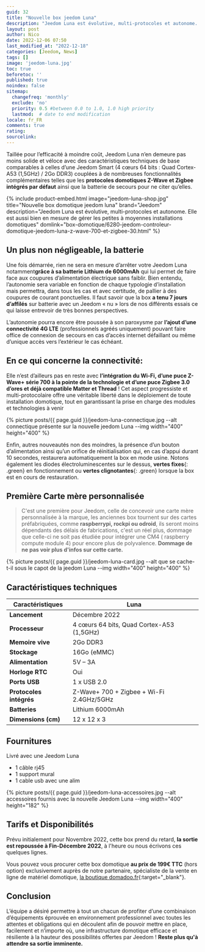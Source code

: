 ```yaml
---
guid: 32
title: "Nouvelle box jeedom Luna"
description: "Jeedom Luna est évolutive, multi-protocoles et autonome. En effet, de par ses spécificités techniques hors normes, elle est aussi bien en mesure de gérer les petites à moyennes installations domotiques que de servir d’antenne déportée pour les projets de plus grande envergure, ce qui en fait par essence, le satellite naturel de la box Jeedom Atlas.."
layout: post
author: Nico
date: 2022-12-06 07:50
last_modified_at: "2022-12-18"
categories: [Jeedom, News]
tags: []
image: 'jeedom-luna.jpg'
toc: true
beforetoc: ''
published: true
noindex: false
sitemap:
  changefreq: 'monthly'
  exclude: 'no'
  priority: 0.5 #between 0.0 to 1.0, 1.0 high priority
  lastmod:  # date to end modification
locale: fr_FR
comments: true
rating:  
sourcelink:
---
```


Taillée pour l’efficacité à moindre coût, Jeedom Luna n’en demeure pas moins solide et véloce avec des caractéristiques techniques de base comparables à celles d’une Jeedom Smart (4 cœurs 64 bits : Quad Cortex-A53 (1,5GHz) / 2Go DDR3) couplées à de nombreuses fonctionnalités complémentaires telles que les **protocoles domotiques Z-Wave et Zigbee intégrés par défaut** ainsi que la batterie de secours pour ne citer qu’elles.

{% include product-embed.html image="jeedom-luna-shop.jpg" title="Nouvelle box domotique jeedom luna" brand="Jeedom" description="Jeedom Luna est évolutive, multi-protocoles et autonome. Elle est aussi bien en mesure de gérer les petites à moyennes installations domotiques" domlink="box-domotique/6280-jeedom-controleur-domotique-jeedom-luna-z-wave-700-et-zigbee-30.html" %}

## Un plus non négligeable, **la batterie**

Une fois démarrée, rien ne sera en mesure d’arrêter votre Jeedom Luna notamment**grâce à sa batterie Lithium de 6000mAh** qui lui permet de faire face aux coupures d’alimentation électrique sans faiblir. Bien entendu, l’autonomie sera variable en fonction de chaque typologie d’installation mais permettra, dans tous les cas et avec certitude, de pallier à des coupures de courant ponctuelles. Il faut savoir que la box **a tenu 7 jours d’affilés** sur batterie avec un Jeedom « nu » lors de nos différents essais ce qui laisse entrevoir de très bonnes perspectives.

L’autonomie pourra encore être poussée à son paroxysme par **l’ajout d’une connectivité 4G LTE** (professionnels agréés uniquement) pouvant faire office de connexion de secours en cas d’accès internet défaillant ou même d’unique accès vers l’extérieur le cas échéant.

## En ce qui concerne la connectivité:

Elle n’est d’ailleurs pas en reste avec **l’intégration du Wi-Fi, d’une puce Z-Wave+ série 700 à la pointe de la technologie et d’une puce Zigbee 3.0 d’ores et déjà compatible Matter et Thread** ! Cet aspect progressiste et multi-protocolaire offre une véritable liberté dans le déploiement de toute installation domotique, tout en garantissant la prise en charge des modules et technologies à venir

{% picture posts/{{ page.guid }}/jeedom-luna-connectique.jpg --alt connectique présente sur la nouvelle jeedom Luna --img width="400" height="400" %}

Enfin, autres nouveautés non des moindres, la présence d’un bouton d’alimentation ainsi qu’un orifice de réinitialisation qui, en cas d’appui durant 10 secondes, restaurera automatiquement la box en mode usine. Notons également les diodes électroluminescentes sur le dessus, **vertes fixes**{: .green} en fonctionnement ou **vertes clignotantes**{: .green} lorsque la box est en cours de restauration.

## Première Carte mère personnalisée

> C'est une première pour Jeedom, celle de concevoir une carte mère personnalisée à la marque, les anciennes box tournent sur des cartes préfabriquées, comme **raspberrypi, rockpi ou odroid**, ils seront moins dépendants des délais de fabrications, c'est un réel plus, dommage que celle-ci ne soit pas étudiée pour intégrer une CM4 ( raspberry compute module 4) pour encore plus de polyvalence. **Dommage de ne pas voir plus d'infos sur cette carte.**

{% picture posts/{{ page.guid }}/jeedom-luna-card.jpg --alt que se cache-t-il sous le capot de la jeedom Luna --img width="400" height="400" %}

## Caractéristiques techniques

|Caractéristiques|Luna|
|---|---|
|**Lancement**|Décembre 2022|
|**Processeur**|4 cœurs 64 bits, Quad Cortex-A53 (1,5GHz)|
|**Memoire vive**|2Go DDR3|
|**Stockage**|16Go (eMMC)|
|**Alimentation**|5V – 3A|
|**Horloge RTC**|Oui|
|**Ports USB**|1 x USB 2.0|
|**Protocoles intégrés**|Z-Wave+ 700 + Zigbee + Wi-Fi 2.4GHz/5GHz|
|**Batteries**|Lithium 6000mAh|
|**Dimensions (cm)**|12 x 12 x 3|

## Fournitures

Livré avec une Jeedom Luna
- 1 câble rj45
- 1 support mural
- 1 cable usb avec une alim

{% picture posts/{{ page.guid }}/jeedom-luna-accessoires.jpg --alt accessoires fournis avec la nouvelle Jeedom Luna --img width="400" height="182" %}

## Tarifs et Disponibilités

Prévu initialement pour Novembre 2022, cette box prend du retard, **la sortie est repoussée à Fin-Décembre 2022**, à l'heure ou nous écrivons ces quelques lignes.

Vous pouvez vous procurer cette box domotique **au prix de 199€ TTC** (hors option) exclusivement auprès de notre partenaire, spécialiste de la vente en ligne de matériel domotique, [la boutique domadoo.fr](https://www.domadoo.fr/fr/box-domotique/6280-jeedom-controleur-domotique-jeedom-luna-z-wave-700-et-zigbee-30.html?domid=39){:target="_blank"}.

## Conclusion

L’équipe a désiré permettre à tout un chacun de profiter d’une combinaison d’équipements éprouvée en environnement professionnel avec toutes les attentes et obligations qui en découlent afin de pouvoir mettre en place, facilement et n’importe où, une infrastructure domotique efficace et résiliente à la hauteur des possibilités offertes par Jeedom ! **Reste plus qu'à attendre sa sortie imminente.**
